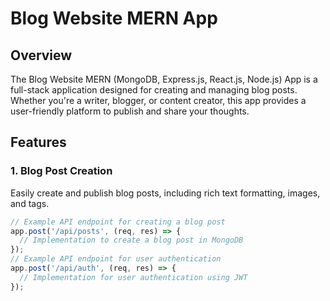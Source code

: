 # Blog Website MERN App

## Overview

The Blog Website MERN (MongoDB, Express.js, React.js, Node.js) App is a full-stack application designed for creating and managing blog posts. Whether you're a writer, blogger, or content creator, this app provides a user-friendly platform to publish and share your thoughts.

## Features

### 1. Blog Post Creation

Easily create and publish blog posts, including rich text formatting, images, and tags.

```javascript
// Example API endpoint for creating a blog post
app.post('/api/posts', (req, res) => {
  // Implementation to create a blog post in MongoDB
});
// Example API endpoint for user authentication
app.post('/api/auth', (req, res) => {
  // Implementation for user authentication using JWT
});
